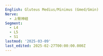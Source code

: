 ```yaml
---
English: Gluteus Medius/Minimus (Gmed/Gmin)
Nerve:
  - 上臀神経
Segment:
  - L4
  - L5
  - S1
lastmod: '2025-03-09'
last_edited: 2025-02-27T00:00:00.000Z
---
```



